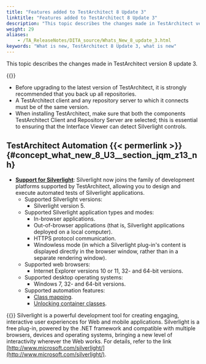 ```yaml
--- 
title: "Features added to TestArchitect 8 Update 3"
linktitle: "Features added to TestArchitect 8 Update 3"
description: "This topic describes the changes made in TestArchitect version 8 update 3."
weight: 29
aliases: 
    - /TA_ReleaseNotes/DITA_source/Whats_New_8_update_3.html
keywords: "What is new, TestArchitect 8 Update 3, what is new"
---
```


This topic describes the changes made in TestArchitect version 8 update 3.

{{<remember>}}

-   Before upgrading to the latest version of TestArchitect, it is strongly recommended that you back up all repositories.
-   A TestArchitect client and any repository server to which it connects must be of the same version.
-   When installing TestArchitect, make sure that both the components TestArchitect Client and Repository Server are selected; this is essential to ensuring that the Interface Viewer can detect Silverlight controls.

## TestArchitect Automation {{< permerlink >}} {#concept_what_new_8_U3__section_jqm_z13_nh} 

-   [**Support for Silverlight**](/automation-guide/application-testing/testing-web-and-ria-applications/testing-silverlight-applications/): Silverlight now joins the family of development platforms supported by TestArchitect, allowing you to design and execute automated tests of Silverlight applications.
    -   Supported Silverlight versions:
        -   Silverlight version 5.
    -   Supported Silverlight application types and modes:
        -   In-browser applications.
        -   Out-of-browser applications \(that is, Silverlight applications deployed on a local computer\).
        -   HTTPS protocol communication.
        -   Windowless mode \(in which a Silverlight plug-in's content is displayed directly in the browser window, rather than in a separate rendering window\).
    -   Supported web browsers:
        -   Internet Explorer versions 10 or 11, 32- and 64-bit versions.
    -   Supported desktop operating systems:
        -   Windows 7, 32- and 64-bit versions.
    -   Supported automation features:
        -   [Class mapping](/user-guide/interface-definitions/class-mapping/).
        -   [Unlocking container classes](/user-guide/interface-definitions/container-classes/).

{{<note>}} Silverlight is a powerful development tool for creating engaging, interactive user experiences for Web and mobile applications. Silverlight is a free plug-in, powered by the .NET framework and compatible with multiple browsers, devices and operating systems, bringing a new level of interactivity wherever the Web works. For details, refer to the link [http://www.microsoft.com/silverlight/](http://www.microsoft.com/silverlight/).



